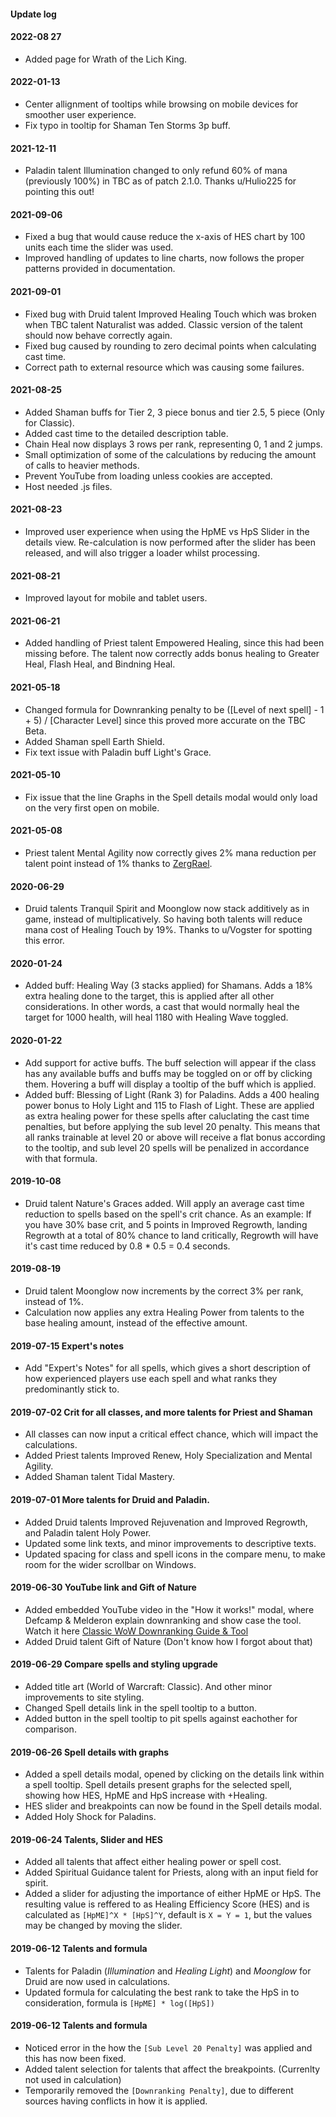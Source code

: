 #### Update log

#### 2022-08 27
* Added page for Wrath of the Lich King.

#### 2022-01-13
* Center allignment of tooltips while browsing on mobile devices for smoother user experience.
* Fix typo in tooltip for Shaman Ten Storms 3p buff.

#### 2021-12-11
* Paladin talent Illumination changed to only refund 60% of mana (previously 100%) in TBC as of patch 2.1.0. Thanks u/Hulio225 for pointing this out!

#### 2021-09-06
* Fixed a bug that would cause reduce the x-axis of HES chart by 100 units each time the slider was used.
* Improved handling of updates to line charts, now follows the proper patterns provided in documentation.

#### 2021-09-01
* Fixed bug with Druid talent Improved Healing Touch which was broken when TBC talent Naturalist was added. Classic version of the talent should now behave correctly again.
* Fixed bug caused by rounding to zero decimal points when calculating cast time.
* Correct path to external resource which was causing some failures.

#### 2021-08-25
* Added Shaman buffs for Tier 2, 3 piece bonus and tier 2.5, 5 piece (Only for Classic).
* Added cast time to the detailed description table.
* Chain Heal now displays 3 rows per rank, representing 0, 1 and 2 jumps.
* Small optimization of some of the calculations by reducing the amount of calls to heavier methods.
* Prevent YouTube from loading unless cookies are accepted.
* Host needed .js files.

#### 2021-08-23
* Improved user experience when using the HpME vs HpS Slider in the details view. Re-calculation is now performed after the slider has been released, and will also trigger a loader whilst processing.

#### 2021-08-21
* Improved layout for mobile and tablet users.

#### 2021-06-21
* Added handling of Priest talent Empowered Healing, since this had been missing before. The talent now correctly adds bonus healing to Greater Heal, Flash Heal, and Bindning Heal.

#### 2021-05-18
* Changed formula for Downranking penalty to be ([Level of next spell] - 1 + 5) / [Character Level] since this proved more accurate on the TBC Beta.
* Added Shaman spell Earth Shield. 
* Fix text issue with Paladin buff Light's Grace.

#### 2021-05-10
* Fix issue that the line Graphs in the Spell details modal would only load on the very first open on mobile.

#### 2021-05-08
* Priest talent Mental Agility now correctly gives 2% mana reduction per talent point instead of 1% thanks to [ZergRael](https://github.com/ZergRael).

#### 2020-06-29
* Druid talents Tranquil Spirit and Moonglow now stack additively as in game, instead of multiplicatively. So having both talents will reduce mana cost of Healing Touch by 19%. Thanks to u/Vogster for spotting this error.

#### 2020-01-24
* Added buff: Healing Way (3 stacks applied) for Shamans. Adds a 18% extra healing done to the target, this is applied after all other considerations. In other words, a cast that would normally heal the target for 1000 health, will heal 1180 with Healing Wave toggled.

#### 2020-01-22
* Add support for active buffs. The buff selection will appear if the class has any available buffs and buffs may be toggled on or off by clicking them. Hovering a buff will display a tooltip of the buff which is applied.
* Added buff: Blessing of Light (Rank 3) for Paladins. Adds a 400 healing power bonus to Holy Light and 115 to Flash of Light. These are applied as extra healing power for these spells after caluclating the cast time penalties, but before applying the sub level 20 penalty. This means that all ranks trainable at level 20 or above will receive a flat bonus according to the tooltip, and sub level 20 spells will be penalized in accordance with that formula.

#### 2019-10-08
* Druid talent Nature's Graces added. Will apply an average cast time reduction to spells based on the spell's crit chance. As an example: If you have 30% base crit, and 5 points in Improved Regrowth, landing Regrowth at a total of 80% chance to land critically, Regrowth will have it's cast time reduced by 0.8 * 0.5 = 0.4 seconds.

#### 2019-08-19
* Druid talent Moonglow now increments by the correct 3% per rank, instead of 1%.
* Calculation now applies any extra Healing Power from talents to the base healing amount, instead of the effective amount.

#### 2019-07-15 Expert's notes
* Add "Expert's Notes" for all spells, which gives a short description of how experienced players use each spell and what ranks they predominantly stick to.

#### 2019-07-02 Crit for all classes, and more talents for Priest and Shaman
* All classes can now input a critical effect chance, which will impact the calculations.
* Added Priest talents Improved Renew, Holy Specialization and Mental Agility.
* Added Shaman talent Tidal Mastery.

#### 2019-07-01 More talents for Druid and Paladin. 
* Added Druid talents Improved Rejuvenation and Improved Regrowth, and Paladin talent Holy Power.
* Updated some link texts, and minor improvements to descriptive texts.
* Updated spacing for class and spell icons in the compare menu, to make room for the wider scrollbar on Windows.

#### 2019-06-30 YouTube link and Gift of Nature
* Added embedded YouTube video in the "How it works!" modal, where Defcamp & Melderon explain downranking and show case the tool. Watch it here [Classic WoW Downranking Guide & Tool](https://www.youtube.com/watch?v=HBDfRiB1Zlk)
* Added Druid talent Gift of Nature (Don't know how I forgot about that)

#### 2019-06-29 Compare spells and styling upgrade
* Added title art (World of Warcraft: Classic). And other minor improvements to site styling.
* Changed Spell details link in the spell tooltip to a button.
* Added button in the spell tooltip to pit spells against eachother for comparison.

#### 2019-06-26 Spell details with graphs
* Added a spell details modal, opened by clicking on the details link within a spell tooltip. Spell details present graphs for the selected spell, showing how HES, HpME and HpS increase with +Healing.
* HES slider and breakpoints can now be found in the Spell details modal.
* Added Holy Shock for Paladins.

#### 2019-06-24 Talents, Slider and HES
* Added all talents that affect either healing power or spell cost.
* Added Spiritual Guidance talent for Priests, along with an input field for spirit.
* Added a slider for adjusting the importance of either HpME or HpS. The resulting value is reffered to as Healing Efficiency Score (HES) and is calculated as ```[HpME]^X * [HpS]^Y```, default is ```X = Y = 1```, but the values may be changed by moving the slider. 

#### 2019-06-12 Talents and formula
* Talents for Paladin (*Illumination* and *Healing Light*) and *Moonglow* for Druid are now used in calculations.
* Updated formula for calculating the best rank to take the HpS in to consideration, formula is ```[HpME] * log([HpS])```

#### 2019-06-12 Talents and formula
* Noticed error in the how the ```[Sub Level 20 Penalty]``` was applied and this has now been fixed.
* Added talent selection for talents that affect the breakpoints. (Currenlty not used in calculation)
* Temporarily removed the ```[Downranking Penalty]```, due to different sources having conflicts in how it is applied.
